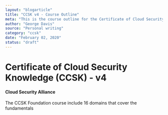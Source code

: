 ```yaml
---
layout: "blogarticle"
title: "CCSK v4 - Course Outline"
meta: "This is the course outline for the Certificate of Cloud Security Knowledge (CCSK) - v4 course with Cloud Security Alliance"
author: "George Davis"
source: "Personal writing"
category: "ccsk"
date: "February 02, 2020"
status: "draft"
---
```


# Certificate of Cloud Security Knowledge (CCSK) - v4

#### Cloud Security Alliance

The CCSK Foundation course include 16 domains that cover the fundamentals

